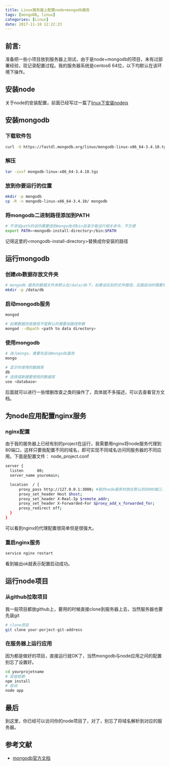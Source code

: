```yaml
---
title: Linux服务器上配置node+mongodb服务
tags: [mongoDB, linux]
categories: [Linux]
date: 2017-11-18 12:22:23
---
```

## 前言: 

准备把一些小项目放到服务器上测试，由于是node+mongodb的项目，未有过部署经验，现记录配置过程。我的服务器系统是centos6 64位，以下均默认在该环境下操作。
<!--more-->

## 安装node

关于node的安装配置，前面已经写过一篇了[linux下安装nodejs](https://ikuyman.pub/2017/07/21/centos-install-nodejs/)

## 安装mongodb

### 下载软件包

``` bash
curl -O https://fastdl.mongodb.org/linux/mongodb-linux-x86_64-3.4.10.tgz
```

### 解压

``` bash
tar -zxvf mongodb-linux-x86_64-3.4.10.tgz
```

### 放到你要运行的位置

``` bash
mkdir -p mongodb
cp -R -n mongodb-linux-x86_64-3.4.10/ mongodb
```

### 将mongodb二进制路径添加到PATH

``` bash
# 不添加path的话你需要进到mongodb的bin目录才能运行相关命令，不方便
export PATH=<mongodb-install-directory>/bin:$PATH
```

记得这里的\<mongodb-install-directory\>替换成你安装的路径

## 运行mongodb

### 创建db数据存放文件夹

``` bash
# mongodb 服务的数据文件夹默认在/data/db下，如果设在别的文件路径，后面启动时需要带路径参数
mkdir -p /data/db
```

### 启动mongodb服务

``` bash
mongod

# 如果数据存放路径不是默认的需要加路径参数
mongod --dbpath <path to data directory>
```

### 使用mongodb

``` bash
# 进入mongo，需要先启动mongodb服务
mongo

# 显示你使用的数据库
db
# 选择或新建要使用的数据库
use <database>
```

后面就可以进行一些增删改查之类的操作了，具体就不多描述，可以去查看官方文档。

## 为node应用配置nginx服务

### nginx配置
由于我的服务器上已经有别的project在运行，我需要用nginx将node服务代理到80端口，这样只要我配置不同的域名，即可实现不同域名访问同服务器的不同应用。下面是配置文件：
node_project.conf

``` bash
server {
  listen      80;
  server_name youromain;

  location  / {
      proxy_pass http://127.0.0.1:3000; #我的node服务时放在默认的3000端口，你可以改成自己的端口
      proxy_set_header Host $host;
      proxy_set_header X-Real-Ip $remote_addr;
      proxy_set_header X-Forwarded-For $proxy_add_x_forwarded_for;
      proxy_redirect off;
  }
}
```

可以看到nginx的代理配置很简单但是很强大。

### 重启nginx服务

``` bash
service nginx restart
```

看到输出ok就表示配置启动成功。

## 运行node项目

### 从github拉取项目

我一般项目都放github上，要用的时候直接clone到服务器上去，当然服务器也要先装git

``` bash
# clone项目
git clone your-porject-git-address
```

### 在服务器上运行应用

因为都是做好的项目，直接运行就OK了，当然mongodb与node应用之间的配置别忘了设置好。

``` bash
cd yourprojetname
# 安装依赖
npm install
# 启动
node app
```

## 最后

到这里，你已经可以访问你的node项目了，对了，别忘了将域名解析到对应的服务器。

## 参考文献

* [mongodb官方文档](https://docs.mongodb.com)

